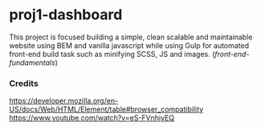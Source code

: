 # proj1-dashboard

This project is focused building a simple, clean scalable and maintainable website using BEM and vanilla javascript while using Gulp for automated front-end build task such as minifying SCSS, JS and images. (_front-end-fundamentals_)

### Credits

https://developer.mozilla.org/en-US/docs/Web/HTML/Element/table#browser_compatibility
https://www.youtube.com/watch?v=eS-FVnhjvEQ
